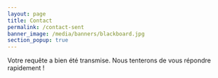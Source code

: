 ```yaml
---
layout: page
title: Contact
permalink: /contact-sent
banner_image: /media/banners/blackboard.jpg
section_popup: true
---
```


Votre requête a bien été transmise.
Nous tenterons de vous répondre rapidement !
